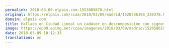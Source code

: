 ```yaml
---
permalink: 2018-03-09-elpais.com-1553089870.html
original: https://elpais.com/ccaa/2018/03/09/madrid/1520586198_330378.html#?ref=rss&format=simple&link=link
domain: elpais.com
title: Hallado en Ciudad Lineal un cadáver en descomposición con signos de maltrato
image: https://ep00.epimg.net/ccaa/imagenes/2018/03/09/madrid/1520586198_330378_1520588003_rrss_normal.jpg
date: 2018-03-09 10:12:33
translations: en
---
```


